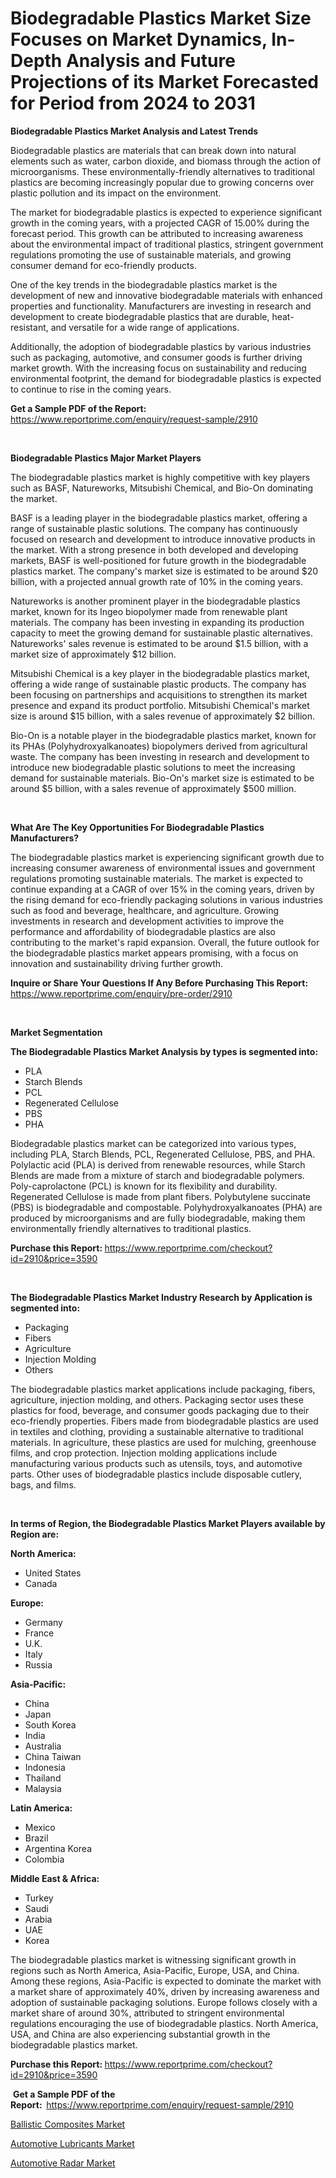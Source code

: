 <p><h1>Biodegradable Plastics Market Size Focuses on Market Dynamics, In-Depth Analysis and Future Projections of its Market Forecasted for Period from 2024 to 2031</h1></p><p><strong>Biodegradable Plastics Market Analysis and Latest Trends</strong></p>
<p><p>Biodegradable plastics are materials that can break down into natural elements such as water, carbon dioxide, and biomass through the action of microorganisms. These environmentally-friendly alternatives to traditional plastics are becoming increasingly popular due to growing concerns over plastic pollution and its impact on the environment.</p><p>The market for biodegradable plastics is expected to experience significant growth in the coming years, with a projected CAGR of 15.00% during the forecast period. This growth can be attributed to increasing awareness about the environmental impact of traditional plastics, stringent government regulations promoting the use of sustainable materials, and growing consumer demand for eco-friendly products.</p><p>One of the key trends in the biodegradable plastics market is the development of new and innovative biodegradable materials with enhanced properties and functionality. Manufacturers are investing in research and development to create biodegradable plastics that are durable, heat-resistant, and versatile for a wide range of applications.</p><p>Additionally, the adoption of biodegradable plastics by various industries such as packaging, automotive, and consumer goods is further driving market growth. With the increasing focus on sustainability and reducing environmental footprint, the demand for biodegradable plastics is expected to continue to rise in the coming years.</p></p>
<p><strong>Get a Sample PDF of the Report:&nbsp;</strong> <a href="https://www.reportprime.com/enquiry/request-sample/2910">https://www.reportprime.com/enquiry/request-sample/2910</a></p>
<p>&nbsp;</p>
<p><strong>Biodegradable Plastics Major Market Players</strong></p>
<p><p>The biodegradable plastics market is highly competitive with key players such as BASF, Natureworks, Mitsubishi Chemical, and Bio-On dominating the market. </p><p>BASF is a leading player in the biodegradable plastics market, offering a range of sustainable plastic solutions. The company has continuously focused on research and development to introduce innovative products in the market. With a strong presence in both developed and developing markets, BASF is well-positioned for future growth in the biodegradable plastics market. The company's market size is estimated to be around $20 billion, with a projected annual growth rate of 10% in the coming years.</p><p>Natureworks is another prominent player in the biodegradable plastics market, known for its Ingeo biopolymer made from renewable plant materials. The company has been investing in expanding its production capacity to meet the growing demand for sustainable plastic alternatives. Natureworks' sales revenue is estimated to be around $1.5 billion, with a market size of approximately $12 billion.</p><p>Mitsubishi Chemical is a key player in the biodegradable plastics market, offering a wide range of sustainable plastic products. The company has been focusing on partnerships and acquisitions to strengthen its market presence and expand its product portfolio. Mitsubishi Chemical's market size is around $15 billion, with a sales revenue of approximately $2 billion.</p><p>Bio-On is a notable player in the biodegradable plastics market, known for its PHAs (Polyhydroxyalkanoates) biopolymers derived from agricultural waste. The company has been investing in research and development to introduce new biodegradable plastic solutions to meet the increasing demand for sustainable materials. Bio-On's market size is estimated to be around $5 billion, with a sales revenue of approximately $500 million.</p></p>
<p>&nbsp;</p>
<p><strong>What Are The Key Opportunities For Biodegradable Plastics Manufacturers?</strong></p>
<p><p>The biodegradable plastics market is experiencing significant growth due to increasing consumer awareness of environmental issues and government regulations promoting sustainable materials. The market is expected to continue expanding at a CAGR of over 15% in the coming years, driven by the rising demand for eco-friendly packaging solutions in various industries such as food and beverage, healthcare, and agriculture. Growing investments in research and development activities to improve the performance and affordability of biodegradable plastics are also contributing to the market's rapid expansion. Overall, the future outlook for the biodegradable plastics market appears promising, with a focus on innovation and sustainability driving further growth.</p></p>
<p><strong>Inquire or Share Your Questions If Any Before Purchasing This Report:</strong> <a href="https://www.reportprime.com/enquiry/pre-order/2910">https://www.reportprime.com/enquiry/pre-order/2910</a></p>
<p>&nbsp;</p>
<p><strong>Market Segmentation</strong></p>
<p><strong>The Biodegradable Plastics Market Analysis by types is segmented into:</strong></p>
<p><ul><li>PLA</li><li>Starch Blends</li><li>PCL</li><li>Regenerated Cellulose</li><li>PBS</li><li>PHA</li></ul></p>
<p><p>Biodegradable plastics market can be categorized into various types, including PLA, Starch Blends, PCL, Regenerated Cellulose, PBS, and PHA. Polylactic acid (PLA) is derived from renewable resources, while Starch Blends are made from a mixture of starch and biodegradable polymers. Poly-caprolactone (PCL) is known for its flexibility and durability. Regenerated Cellulose is made from plant fibers. Polybutylene succinate (PBS) is biodegradable and compostable. Polyhydroxyalkanoates (PHA) are produced by microorganisms and are fully biodegradable, making them environmentally friendly alternatives to traditional plastics.</p></p>
<p><strong>Purchase this Report:&nbsp;</strong><a href="https://www.reportprime.com/checkout?id=2910&price=3590">https://www.reportprime.com/checkout?id=2910&price=3590</a></p>
<p>&nbsp;</p>
<p><strong>The Biodegradable Plastics Market Industry Research by Application is segmented into:</strong></p>
<p><ul><li>Packaging</li><li>Fibers</li><li>Agriculture</li><li>Injection Molding</li><li>Others</li></ul></p>
<p><p>The biodegradable plastics market applications include packaging, fibers, agriculture, injection molding, and others. Packaging sector uses these plastics for food, beverage, and consumer goods packaging due to their eco-friendly properties. Fibers made from biodegradable plastics are used in textiles and clothing, providing a sustainable alternative to traditional materials. In agriculture, these plastics are used for mulching, greenhouse films, and crop protection. Injection molding applications include manufacturing various products such as utensils, toys, and automotive parts. Other uses of biodegradable plastics include disposable cutlery, bags, and films.</p></p>
<p>&nbsp;</p>
<p><strong>In terms of Region, the Biodegradable Plastics Market Players available by Region are:</strong></p>
<p>
    <p> <strong> North America: </strong>
        <ul>
            <li>United States</li>
            <li>Canada</li>
        </ul>
        </p> 
    <p> <strong> Europe: </strong>
        <ul>
            <li>Germany</li>
            <li>France</li>
            <li>U.K.</li>
            <li>Italy</li>
            <li>Russia</li>
        </ul>
        </p> 
    <p> <strong> Asia-Pacific: </strong>
        <ul>
            <li>China</li>
            <li>Japan</li>
            <li>South Korea</li>
            <li>India</li>
            <li>Australia</li>
            <li>China Taiwan</li>
            <li>Indonesia</li>
            <li>Thailand</li>
            <li>Malaysia</li>
        </ul>
        </p> 
    <p> <strong> Latin America: </strong>
        <ul>
            <li>Mexico</li>
            <li>Brazil</li>
            <li>Argentina Korea</li>
            <li>Colombia</li>
        </ul>
        </p> 
    <p> <strong> Middle East & Africa: </strong>
        <ul>
            <li>Turkey</li>
            <li>Saudi</li>
            <li>Arabia</li>
            <li>UAE</li>
            <li>Korea</li>
        </ul>
    </p>
    </p>
<p><p>The biodegradable plastics market is witnessing significant growth in regions such as North America, Asia-Pacific, Europe, USA, and China. Among these regions, Asia-Pacific is expected to dominate the market with a market share of approximately 40%, driven by increasing awareness and adoption of sustainable packaging solutions. Europe follows closely with a market share of around 30%, attributed to stringent environmental regulations encouraging the use of biodegradable plastics. North America, USA, and China are also experiencing substantial growth in the biodegradable plastics market.</p></p>
<p><strong>Purchase this Report: </strong><a href="https://www.reportprime.com/checkout?id=2910&price=3590">https://www.reportprime.com/checkout?id=2910&price=3590</a></p>
<p>&nbsp;<strong>Get a Sample PDF of the Report:&nbsp;&nbsp;</strong><a href="https://www.reportprime.com/enquiry/request-sample/2910">https://www.reportprime.com/enquiry/request-sample/2910</a></p>
<p><strong></strong></p>
<p><p><a href="https://github.com/shotows/Market-Research-Report-List-1/blob/main/ballistic-composites-market.md">Ballistic Composites Market</a></p><p><a href="https://github.com/angelajermaine/Market-Research-Report-List-2/blob/main/automotive-lubricants-market.md">Automotive Lubricants Market</a></p><p><a href="https://github.com/beatblasta/Market-Research-Report-List-2/blob/main/automotive-radar-market.md">Automotive Radar Market</a></p></p>